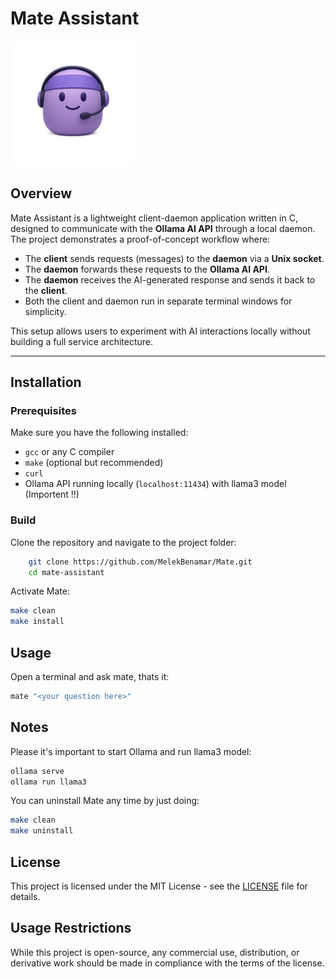# Mate Assistant

<img src="assets/Mate.png" alt="Mate Assistant Logo" width="200" />

## Overview

Mate Assistant is a lightweight client-daemon application written in C, designed to communicate with the **Ollama AI API** through a local daemon. The project demonstrates a proof-of-concept workflow where:

- The **client** sends requests (messages) to the **daemon** via a **Unix socket**.
- The **daemon** forwards these requests to the **Ollama AI API**.
- The **daemon** receives the AI-generated response and sends it back to the **client**.
- Both the client and daemon run in separate terminal windows for simplicity.

This setup allows users to experiment with AI interactions locally without building a full service architecture.

---

## Installation

### Prerequisites

Make sure you have the following installed:

- `gcc` or any C compiler
- `make` (optional but recommended)
- `curl`
- Ollama API running locally (`localhost:11434`) with llama3 model (Importent !!)

### Build

Clone the repository and navigate to the project folder:

```bash
    git clone https://github.com/MelekBenamar/Mate.git
    cd mate-assistant
```

Activate Mate:

```bash
make clean
make install
```

## Usage

Open a terminal and ask mate, thats it:

```bash
mate "<your question here>"
```

## Notes

Please it's important to start Ollama and run llama3 model:

```bash
ollama serve
ollama run llama3
```

You can uninstall Mate any time by just doing:

```bash
make clean
make uninstall
```

## License
This project is licensed under the MIT License - see the [LICENSE](LICENSE) file for details.

## Usage Restrictions
While this project is open-source, any commercial use, distribution, or derivative work should be made in compliance with the terms of the license.
